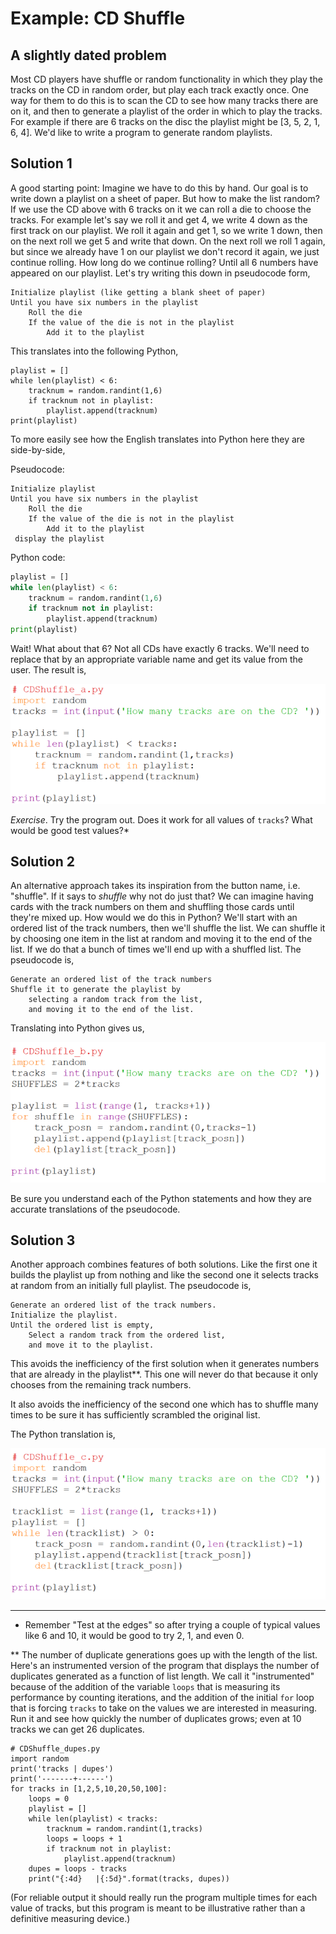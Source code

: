 # Example: CD Shuffle

## A slightly dated problem

Most CD players have shuffle or random functionality in which they play the tracks on the CD in random order, but play each track exactly once. One way for them to do this is to scan the CD to see how many tracks there are on it, and then to generate a playlist of the order in which to play the tracks. For example if there are 6 tracks on the disc the playlist might be [3, 5, 2, 1, 6, 4]. We'd like to write a program to generate random playlists.

## Solution 1

A good starting point: Imagine we have to do this by hand. Our goal is to write down a playlist on a sheet of paper. But how to make the list random? If we use the CD above with 6 tracks on it we can roll a die to choose the tracks. For example let's say we roll it and get 4, we write 4 down as the first track on our playlist. We roll it again and get 1, so we write 1 down, then on the next roll we get 5 and write that down. On the next roll we roll 1 again, but since we already have 1 on our playlist we don't record it again, we just continue rolling. How long do we continue rolling? Until all 6 numbers have appeared on our playlist. Let's try writing this down in pseudocode form,

```
Initialize playlist (like getting a blank sheet of paper)
Until you have six numbers in the playlist
    Roll the die
    If the value of the die is not in the playlist
        Add it to the playlist
```

This translates into the following Python,

```
playlist = []
while len(playlist) < 6:
    tracknum = random.randint(1,6)
    if tracknum not in playlist:
        playlist.append(tracknum)
print(playlist)
```

To more easily see how the English translates into Python here they are side-by-side,

Pseudocode:

```
Initialize playlist
Until you have six numbers in the playlist
    Roll the die
    If the value of the die is not in the playlist
        Add it to the playlist
 display the playlist
```  

Python code:

```python
playlist = []
while len(playlist) < 6:
    tracknum = random.randint(1,6)
    if tracknum not in playlist:
        playlist.append(tracknum)
print(playlist)
``` 

Wait! What about that 6? Not all CDs have exactly 6 tracks. We'll need to replace that by an appropriate variable name and get its value from the user. The result is,

![](05_cd_shuffle_a_py.png)

_Exercise_. Try the program out. Does it work for all values of `tracks`? What would be good test values?*

## Solution 2

An alternative approach takes its inspiration from the button name, i.e. "shuffle". If it says to _shuffle_ why not do just that? We can imagine having cards with the track numbers on them and shuffling those cards until they're mixed up. How would we do this in Python? We'll start with an ordered list of the track numbers, then we'll shuffle the list. We can shuffle it by choosing one item in the list at random and moving it to the end of the list. If we do that a bunch of times we'll end up with a shuffled list. The pseudocode is,

```
Generate an ordered list of the track numbers
Shuffle it to generate the playlist by
    selecting a random track from the list,
    and moving it to the end of the list.
```

Translating into Python gives us,

![](05_cd_shuffle_b_py.png)

Be sure you understand each of the Python statements and how they are accurate translations of the pseudocode.

## Solution 3

Another approach combines features of both solutions. Like the first one
it builds the playlist up from nothing and like the second one it
selects tracks at random from an initially full playlist. The pseudocode
is,

    Generate an ordered list of the track numbers.
    Initialize the playlist.
    Until the ordered list is empty,
        Select a random track from the ordered list,
        and move it to the playlist.

This avoids the inefficiency of the first solution when it generates
numbers that are already in the playlist**. This one will never do
that because it only chooses from the remaining track numbers.

It also avoids the inefficiency of the second one which has to shuffle
many times to be sure it has sufficiently scrambled the original list.

The Python translation is,

![](05_cd_shuffle_c_py.png)

---

* Remember "Test at the edges" so after trying a couple of typical
values like 6 and 10, it would be good to try 2, 1, and even 0.

** The number of duplicate generations goes up with the length of the
list. Here's an instrumented version of the program that displays the
number of duplicates generated as a function of list length. We call it
"instrumented" because of the addition of the variable `loops` that is
measuring its performance by counting iterations, and the addition of
the initial `for` loop that is forcing `tracks` to take on the values we
are interested in measuring. Run it and see how quickly the number of
duplicates grows; even at 10 tracks we can get 26 duplicates.

    # CDShuffle_dupes.py
    import random
    print('tracks | dupes')
    print('-------+------')
    for tracks in [1,2,5,10,20,50,100]:
        loops = 0
        playlist = []
        while len(playlist) < tracks:
            tracknum = random.randint(1,tracks)
            loops = loops + 1
            if tracknum not in playlist:
                playlist.append(tracknum)
        dupes = loops - tracks
        print("{:4d}   |{:5d}".format(tracks, dupes))

(For reliable output it should really run the program multiple times for
each value of tracks, but this program is meant to be illustrative
rather than a definitive measuring device.)
